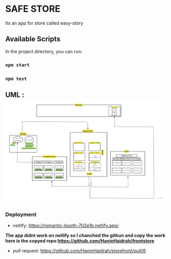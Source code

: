 # SAFE STORE

Its an app for store called easy-story
## Available Scripts

In the project directory, you can run:

### `npm start`


### `npm test`


## UML : ![img](uml.jpg)


### Deployment
- netlify:  https://romantic-booth-702e1b.netlify.app/

 **The app didnt work on netlify so I chanched the githun and copy the work here is the copyed repo https://github.com/HaninHaidrah/frontstore**

- pull request: https://github.com/HaninHaidrah/storefront/pull/6 



